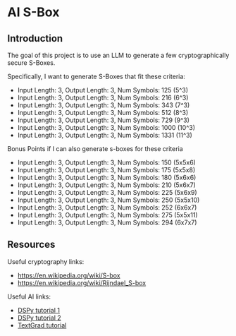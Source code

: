 # AI S-Box

## Introduction

The goal of this project is to use an LLM to generate a few cryptographically secure S-Boxes.

Specifically, I want to generate S-Boxes that fit these criteria:
* Input Length: 3, Output Length: 3, Num Symbols: 125 (5^3)
* Input Length: 3, Output Length: 3, Num Symbols: 216 (6^3)
* Input Length: 3, Output Length: 3, Num Symbols: 343 (7^3)
* Input Length: 3, Output Length: 3, Num Symbols: 512 (8^3)
* Input Length: 3, Output Length: 3, Num Symbols: 729 (9^3)
* Input Length: 3, Output Length: 3, Num Symbols: 1000 (10^3)
* Input Length: 3, Output Length: 3, Num Symbols: 1331 (11^3)

Bonus Points if I can also generate s-boxes for these criteria
* Input Length: 3, Output Length: 3, Num Symbols: 150 (5x5x6)
* Input Length: 3, Output Length: 3, Num Symbols: 175 (5x5x8)
* Input Length: 3, Output Length: 3, Num Symbols: 180 (5x6x6)
* Input Length: 3, Output Length: 3, Num Symbols: 210 (5x6x7)
* Input Length: 3, Output Length: 3, Num Symbols: 225 (5x6x9)
* Input Length: 3, Output Length: 3, Num Symbols: 250 (5x5x10)
* Input Length: 3, Output Length: 3, Num Symbols: 252 (6x6x7)
* Input Length: 3, Output Length: 3, Num Symbols: 275 (5x5x11)
* Input Length: 3, Output Length: 3, Num Symbols: 294 (6x7x7)


## Resources

Useful cryptography links:
* https://en.wikipedia.org/wiki/S-box
* https://en.wikipedia.org/wiki/Rijndael_S-box

Useful AI links:
* [DSPy tutorial 1](https://www.youtube.com/watch?v=41EfOY0Ldkc)
* [DSPy tutorial 2](https://www.youtube.com/watch?v=_ROckQHGHsU)
* [TextGrad tutorial](https://www.youtube.com/watch?v=Qks4UEsRwl0)
